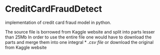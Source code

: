 # CreditCardFraudDetect
implementation of credit card fraud model in python.

The source file is borrowed from Kaggle website and split into parts lesser than 25Mb
In order to use the entire file one would have to download the parts and merge them into one integral * *.csv file* or download the original from Kaggle website

